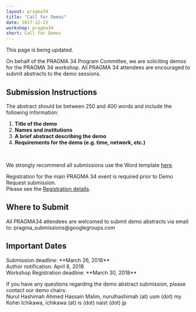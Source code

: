 ```yaml
---
layout: pragma34
title: "Call for Demos"
date: 2017-12-15
workshop: pragma34
short: Call for Demos
---
```


This page is being updated.

On behalf of the PRAGMA 34 Program Committee, we are soliciting demos for the
PRAGMA 34 workshop. All PRAGMA 34 attendees are encouraged to submit abstracts to the demo
sessions.<br>
 
<div class="border"><h2>Submission Instructions</h2></div>

The abstract should be between 250 and 400 words and include the following
information: <br>

 1. **Title of the demo** 
 2. **Names and institutions** 
 3. **A brief abstract describing the demo** 
 4. **Requirements for the demo (e.g. time, network, etc.)**

<br>

We strongly recommend all submissions use the Word template 
<a href="/images/pragma34/PRAGMA34_Demo_Abstract_Template2.dotx">here</a>.<br>

Registration for the main PRAGMA 34 event is required prior to Demo Request submission. <br>
Please see the [Registration details](http://www.pragma-grid.net/pragma34-registration/). 

<div class="border"><h2>Where to Submit</h2></div>
All PRAGMA34 attendees are welcomed to submit demo abstracts via email to: pragma_submissions@googlegroups.com<br>

<div class="border"><h2>Important Dates</h2></div>
Submission deadline: **March 26, 2018**<br>
Author notification: April 8, 2018<br>
Workshop Registration deadline: **March 30, 2018**<br>

If you have any questions regarding the demo abstract submission, please contact our demo chairs:<br>
Nurul Hashimah Ahmed Hassain Malim, nurulhashimah (at) usm (dot) my<br>
Kohei Ichikawa, ichikawa (at) is (dot) naist (dot) jp<br>

